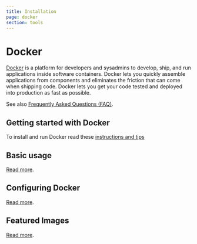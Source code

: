 ```yaml
---
title: Installation
page: docker
section: tools
---
```


# Docker

[Docker](https://www.docker.com) is a platform for developers and sysadmins to develop, ship, and run applications inside software containers.
Docker lets you quickly assemble applications from components and eliminates the friction that can come when shipping code.
Docker lets you get your code tested and deployed into production as fast as possible.

See also [Frequently Asked Questions (FAQ)](http://docs.docker.com/misc/faq).

## Getting started with Docker

To install and run Docker read these [instructions and tips](/tools/docker/docker-1.html)

## Basic usage

[Read more](/tools/docker/docker-2.html).

## Configuring Docker

[Read more](/tools/docker/docker-3.html).

## Featured Images

[Read more](/tools/docker/docker-4.html).
